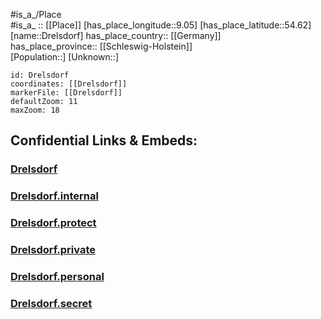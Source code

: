 ﻿---
location: [54.62,9.05] 
mapzoom: [7,12] 
mapmarker: city 
type: City
tags:
- geo/City


SpocWebEntityId: 29878
isDeleted: false
confidential: public

---
#is_a_/Place  
#is_a_ :: [[Place]] 
[has_place_longitude::9.05] 
[has_place_latitude::54.62] 
[name::Drelsdorf] 
has_place_country:: [[Germany]]  
has_place_province:: [[Schleswig-Holstein]]  
[Population::] 
[Unknown::] 


```leaflet
id: Drelsdorf
coordinates: [[Drelsdorf]] 
markerFile: [[Drelsdorf]] 
defaultZoom: 11 
maxZoom: 18
```


## Confidential Links & Embeds: 

### [Drelsdorf](/_public/Earth/Continent/Europe/Europe~Central/Germany/Germany~West/Schleswig-Holstein/counties~SH/Nordfriesland/cities~Nordfriesland/Mittleres_Nordfriesland/boroughs~Nordfriesland~Mitte/Drelsdorf.md) 

### [Drelsdorf.internal](/_internal/Earth/Continent/Europe/Europe~Central/Germany/Germany~West/Schleswig-Holstein/counties~SH/Nordfriesland/cities~Nordfriesland/Mittleres_Nordfriesland/boroughs~Nordfriesland~Mitte/Drelsdorf.internal.md) 

### [Drelsdorf.protect](/_protect/Earth/Continent/Europe/Europe~Central/Germany/Germany~West/Schleswig-Holstein/counties~SH/Nordfriesland/cities~Nordfriesland/Mittleres_Nordfriesland/boroughs~Nordfriesland~Mitte/Drelsdorf.protect.md) 

### [Drelsdorf.private](/_private/Earth/Continent/Europe/Europe~Central/Germany/Germany~West/Schleswig-Holstein/counties~SH/Nordfriesland/cities~Nordfriesland/Mittleres_Nordfriesland/boroughs~Nordfriesland~Mitte/Drelsdorf.private.md) 

### [Drelsdorf.personal](/_personal/Earth/Continent/Europe/Europe~Central/Germany/Germany~West/Schleswig-Holstein/counties~SH/Nordfriesland/cities~Nordfriesland/Mittleres_Nordfriesland/boroughs~Nordfriesland~Mitte/Drelsdorf.personal.md) 

### [Drelsdorf.secret](/_secret/Earth/Continent/Europe/Europe~Central/Germany/Germany~West/Schleswig-Holstein/counties~SH/Nordfriesland/cities~Nordfriesland/Mittleres_Nordfriesland/boroughs~Nordfriesland~Mitte/Drelsdorf.secret.md) 
